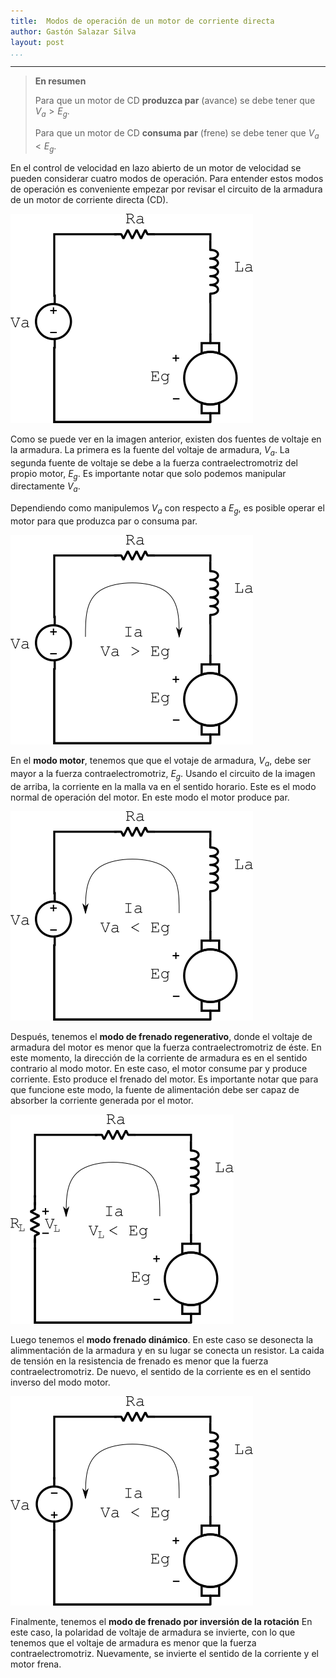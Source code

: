 ```yaml
---
title:  Modos de operación de un motor de corriente directa
author: Gastón Salazar Silva
layout: post
...
```


----
> **En resumen**
>
> Para que un motor de CD **produzca par** (avance) se debe tener que $V_a > E_g$.
>
> Para que un motor de CD **consuma par** (frene) se debe tener que $V_a < E_g$.

En el control de velocidad en lazo abierto de un motor de velocidad se pueden
considerar cuatro modos de operación. Para entender estos modos de operación es
conveniente empezar por revisar el circuito de la armadura de un motor de
corriente directa (CD).

![Circuito de la armadura de un motor de CD](/assets/images/circuito-armadura.png)

Como se puede ver en la imagen anterior, existen dos fuentes de voltaje en la
armadura. La primera es la fuente del voltaje de armadura, $V_a$. La segunda
fuente de voltaje se debe a la fuerza contraelectromotriz del propio motor,
$E_g$. Es importante notar que solo podemos manipular directamente $V_a$.

Dependiendo como manipulemos $V_a$ con respecto a $E_g$, es posible operar el
motor para que produzca par o consuma par.

![Modo motor](/assets/images/circuito-armadura-modo-motor.png)

En el **modo motor**, tenemos que que el votaje de armadura, $V_a$, debe ser
mayor a la fuerza contraelectromotriz, $E_g$. Usando el circuito de la imagen de
arriba, la corriente en la malla va en el sentido horario. Este es el modo
normal de operación del motor. En este modo el motor produce par.

![Modo de frenado regenerativo](/assets/images/circuito-armadura-frenado-regenerativo.png)

Después, tenemos el **modo de frenado regenerativo**, donde el voltaje de
armadura del motor es menor que la fuerza contraelectromotriz de éste. En este
momento, la dirección de la corriente de armadura es en el sentido contrario al
modo motor. En este caso, el motor consume par y produce corriente. Esto produce
el frenado del motor. Es importante notar que para que funcione este modo, la
fuente de alimentación debe ser capaz de absorber la corriente generada por el
motor.

![Modo de frenado dinámico](/assets/images/circuito-armadura-frenado-dinamico.png)

Luego tenemos el **modo frenado dinámico**. En este caso se desonecta la
alimmentación de la armadura y en su lugar se conecta un resistor. La caida de
tensión en la resistencia de frenado es menor que la fuerza contraelectromotriz.
De nuevo, el sentido de la corriente es en el sentido inverso del modo motor.

![Modo de frenado por inversión de rotación](/assets/images/circuito-armadura-frenado-inversion.png)

Finalmente, tenemos el **modo de frenado por inversión de la rotación** En este
caso, la polaridad de voltaje de armadura se invierte, con lo que tenemos que el
voltaje de armadura es menor que la fuerza contraelectromotriz. Nuevamente, se
invierte el sentido de la corriente y el motor frena.
